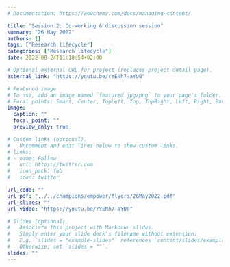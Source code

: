 ```yaml
---
# Documentation: https://wowchemy.com/docs/managing-content/

title: "Session 2: Co-working & discussion session"
summary: "26 May 2022"
authors: []
tags: ["Research lifecycle"]
categories: ["Research lifecycle"]
date: 2022-08-24T11:18:54+02:00

# Optional external URL for project (replaces project detail page).
external_link: "https://youtu.be/rYENh7-aYU0"

# Featured image
# To use, add an image named `featured.jpg/png` to your page's folder.
# Focal points: Smart, Center, TopLeft, Top, TopRight, Left, Right, BottomLeft, Bottom, BottomRight.
image:
  caption: ""
  focal_point: ""
  preview_only: true

# Custom links (optional).
#   Uncomment and edit lines below to show custom links.
# links:
# - name: Follow
#   url: https://twitter.com
#   icon_pack: fab
#   icon: twitter

url_code: ""
url_pdf: "../../champions/empower/flyers/26May2022.pdf"
url_slides: ""
url_video: "https://youtu.be/rYENh7-aYU0"

# Slides (optional).
#   Associate this project with Markdown slides.
#   Simply enter your slide deck's filename without extension.
#   E.g. `slides = "example-slides"` references `content/slides/example-slides.md`.
#   Otherwise, set `slides = ""`.
slides: ""
---
```


